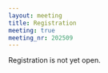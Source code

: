 ```yaml
---
layout: meeting
title: Registration
meeting: true
meeting_nr: 202509
---
```


Registration is not yet open.

<!--
This summer school is financed by [SFB-TRR 195](https://www.computeralgebra.de/sfb/), and
primarily intended for its PhD students. Outside applications by PhD students and other
young researchers are also welcome, but internal applications have precedence.

To register, please send an email with the following information to
[Ingrid Dietz](mailto:idietz@mathematik.uni-kl.de):
  - Name
  - Affiliation
  - Topic of PhD
  - Name of Adviser
  - Research Interests
  - Quantify your experience (none/beginner/intermediate/advanced) in ...
    - using git
    - programming in general
    - programming in Julia
-->